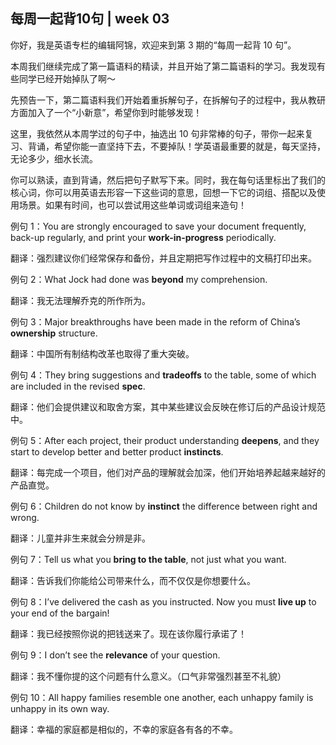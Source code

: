 ## 每周一起背10句 | week 03
你好，我是英语专栏的编辑阿锦，欢迎来到第 3 期的“每周一起背 10 句”。

本周我们继续完成了第一篇语料的精读，并且开始了第二篇语料的学习。我发现有些同学已经开始掉队了啊～

先预告一下，第二篇语料我们开始着重拆解句子，在拆解句子的过程中，我从教研方面加入了一个“小新意”，希望你到时能够发现！

这里，我依然从本周学过的句子中，抽选出 10 句非常棒的句子，带你一起来复习、背诵，希望你能一直坚持下去，不要掉队！学英语最重要的就是，每天坚持，无论多少，细水长流。

你可以熟读，直到背诵，然后把句子默写下来。同时，我在每句话里标出了我们的核心词，你可以用英语去形容一下这些词的意思，回想一下它的词组、搭配以及使用场景。如果有时间，也可以尝试用这些单词或词组来造句！

例句 1：You are strongly encouraged to save your document frequently, back-up regularly, and print your **work-in-progress** periodically.

翻译：强烈建议你们经常保存和备份，并且定期把写作过程中的文稿打印出来。

例句 2：What Jock had done was **beyond** my comprehension.

翻译：我无法理解乔克的所作所为。

例句 3：Major breakthroughs have been made in the reform of China’s **ownership** structure.

翻译：中国所有制结构改革也取得了重大突破。

例句 4：They bring suggestions and **tradeoffs** to the table, some of which are included in the revised **spec**.

翻译：他们会提供建议和取舍方案，其中某些建议会反映在修订后的产品设计规范中。

例句 5：After each project, their product understanding **deepens**, and they start to develop better and better product **instincts**.

翻译：每完成一个项目，他们对产品的理解就会加深，他们开始培养起越来越好的产品直觉。

例句 6：Children do not know by **instinct** the difference between right and wrong.

翻译：儿童并非生来就会分辨是非。

例句 7：Tell us what you **bring to the table**, not just what you want.

翻译：告诉我们你能给公司带来什么，而不仅仅是你想要什么。

例句 8：I’ve delivered the cash as you instructed. Now you must **live up** to your end of the bargain!

翻译：我已经按照你说的把钱送来了。现在该你履行承诺了！

例句 9：I don’t see the **relevance** of your question.

翻译：我不懂你提的这个问题有什么意义。（口气非常强烈甚至不礼貌）

例句 10：All happy families resemble one another, each unhappy family is unhappy in its own way.

翻译：幸福的家庭都是相似的，不幸的家庭各有各的不幸。
